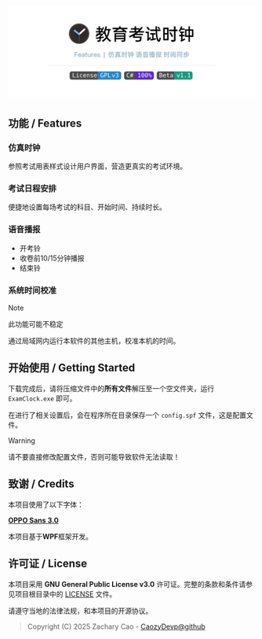 <img src="Introduction.svg" alt="ExamClock"/>

## 功能 / Features

### 仿真时钟

参照考试用表样式设计用户界面，营造更真实的考试环境。

### 考试日程安排

便捷地设置每场考试的科目、开始时间、持续时长。

### 语音播报

- 开考铃
- 收卷前10/15分钟播报
- 结束铃

### 系统时间校准

> [!NOTE]
>
> 此功能可能不稳定

通过局域网内运行本软件的其他主机，校准本机的时间。

## 开始使用 / Getting Started

下载完成后，请将压缩文件中的**所有文件**解压至一个空文件夹，运行 `ExamClock.exe` 即可。

在进行了相关设置后，会在程序所在目录保存一个 `config.spf` 文件，这是配置文件。

> [!WARNING]
>
> 请不要直接修改配置文件，否则可能导致软件无法读取！

## 致谢 / Credits

本项目使用了以下字体：

**[OPPO Sans 3.0](https://www.coloros.com/article/A00000050/)**

本项目基于**WPF**框架开发。

## 许可证 / License

本项目采用 **GNU General Public License v3.0** 许可证。完整的条款和条件请参见项目根目录中的 [LICENSE](LICENSE.txt) 文件。

请遵守当地的法律法规，和本项目的开源协议。

> Copyright (C) 2025 Zachary Cao - [CaozyDevp@github](https://github.com/caozydevp)
